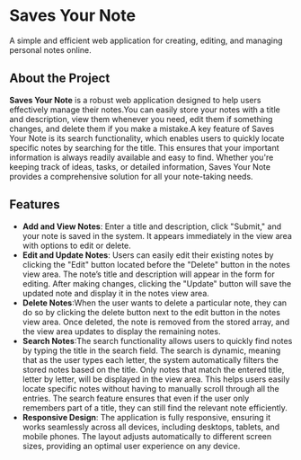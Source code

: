 # Saves Your Note

A simple and efficient web application for creating, editing, and managing personal notes online.
## About the Project

**Saves Your Note** is a robust web application designed to help users effectively manage their notes.You can easily store your notes with a title and description, view them whenever you need, edit them if something changes, and delete them if you make a mistake.A key feature of Saves Your Note is its search functionality, which enables users to quickly locate specific notes by searching for the title. This ensures that your important information is always readily available and easy to find. Whether you're keeping track of ideas, tasks, or detailed information, Saves Your Note provides a comprehensive solution for all your note-taking needs.
## Features

- **Add and View Notes**: Enter a title and description, click "Submit," and your note is saved in the system. It appears immediately in the view area with options to edit or delete.
- **Edit and Update Notes**: Users can easily edit their existing notes by clicking the "Edit" button located before the "Delete" button in the notes view area. The note’s title and description will appear in the form for editing. After making changes, clicking the "Update" button will save the updated note and display it in the notes view area.
- **Delete Notes**:When the user wants to delete a particular note, they can do so by clicking the delete button next to the edit button in the notes view area. Once deleted, the note is removed from the stored array, and the view area updates to display the remaining notes.
- **Search Notes**:The search functionality allows users to quickly find notes by typing the title in the search field. The search is dynamic, meaning that as the user types each letter, the system automatically filters the stored notes based on the title. Only notes that match the entered title, letter by letter, will be displayed in the view area. This helps users easily locate specific notes without having to manually scroll through all the entries. The search feature ensures that even if the user only remembers part of a title, they can still find the relevant note efficiently.
- **Responsive Design**: The application is fully responsive, ensuring it works seamlessly across all devices, including desktops, tablets, and mobile phones. The layout adjusts automatically to different screen sizes, providing an optimal user experience on any device.
